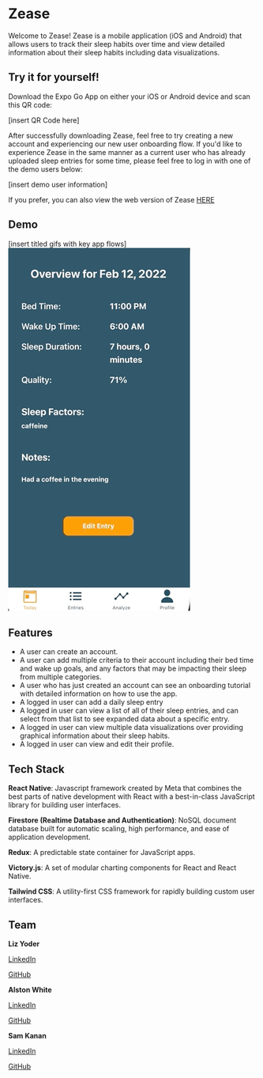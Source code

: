 # Zease

Welcome to Zease! Zease is a mobile application (iOS and Android) that allows users to track their sleep habits over time and view detailed information about their sleep habits including data visualizations.


## Try it for yourself!

Download the Expo Go App on either your iOS or Android device and scan this QR code:

[insert QR Code here]

After successfully downloading Zease, feel free to try creating a new account and experiencing our new user onboarding flow. If you'd like to experience Zease in the same manner as a current user who has already uploaded sleep entries for some time, please feel free to log in with one of the demo users below:

[insert demo user information]

If you prefer, you can also view the web version of Zease [HERE](https://zease.vercel.app/)


## Demo

[insert titled gifs with key app flows]
![](./ZeazeGifTest.gif)


## Features

- A user can create an account.
- A user can add multiple criteria to their account including their bed time and wake up goals, and any factors that may be impacting their sleep from multiple categories.
- A user who has just created an account can see an onboarding tutorial with detailed information on how to use the app.
- A logged in user can add a daily sleep entry
- A logged in user can view a list of all of their sleep entries, and can select from that list to see expanded data about a specific entry.
- A logged in user can view multiple data visualizations over providing graphical information about their sleep habits.
- A logged in user can view and edit their profile.


## Tech Stack

**React Native**: Javascript framework created by Meta that combines the best parts of native development with React with a best-in-class JavaScript library for building user interfaces.

**Firestore (Realtime Database and Authentication)**: NoSQL document database built for automatic scaling, high performance, and ease of application development.

**Redux**: A predictable state container for JavaScript apps.

**Victory.js**: A set of modular charting components for React and React Native.

**Tailwind CSS**: A utility-first CSS framework for rapidly building custom user interfaces.


## Team

**Liz Yoder**

[LinkedIn](https://www.linkedin.com/in/alston-white/)

[GitHub](https://github.com/EAHYoder)


**Alston White**

[LinkedIn](https://www.linkedin.com/in/liz-yoder/)

[GitHub](https://github.com/alstonwhite)


**Sam Kanan**

[LinkedIn](https://www.linkedin.com/in/sammy-kanan-750ba14/)

[GitHub](https://github.com/sammy-k)
